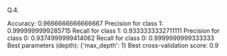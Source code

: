 Q.4.

Accuracy:  0.9666666666666667
Precision for class 1:  0.9999999999285715
Recall for class 1:  0.9333333332711111
Precision for class 0:  0.9374999999414062
Recall for class 0:  0.9999999999333333
Best parameters (depth):  {'max_depth': 1}
Best cross-validation score:  0.9